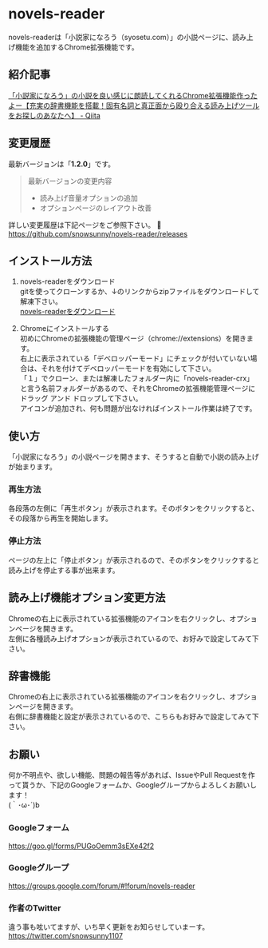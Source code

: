 # novels-reader
novels-readerは「小説家になろう（syosetu.com）」の小説ページに、読み上げ機能を追加するChrome拡張機能です。

## 紹介記事 
[「小説家になろう」の小説を良い感じに朗読してくれるChrome拡張機能作ったよー【充実の辞書機能を搭載！固有名詞と真正面から殴り合える読み上げツールをお探しのあなたへ】 - Qiita](https://qiita.com/snowsunny/items/233f6e2f875d8574e33d)

## 変更履歴
最新バージョンは「__1.2.0__」です。  
> 最新バージョンの変更内容
> - 読み上げ音量オプションの追加
> - オプションページのレイアウト改善

詳しい変更履歴は下記ページをご参照下さい。 :pray:  
https://github.com/snowsunny/novels-reader/releases

## インストール方法
1. novels-readerをダウンロード<br>
gitを使ってクローンするか、↓のリンクからzipファイルをダウンロードして解凍下さい。<br>
[novels-readerをダウンロード](https://github.com/snowsunny/novels-reader/archive/master.zip)

2. Chromeにインストールする<br>
初めにChromeの拡張機能の管理ページ（chrome://extensions）を開きます。<br>
右上に表示されている「デベロッパーモード」にチェックが付いていない場合は、それを付けてデベロッパーモードを有効にして下さい。<br>
「１」でクローン、または解凍したフォルダー内に「novels-reader-crx」と言う名前フォルダーがあるので、それをChromeの拡張機能管理ページにドラッグ アンド ドロップして下さい。<br>
アイコンが追加され、何も問題が出なければインストール作業は終了です。

## 使い方
「小説家になろう」の小説ページを開きます、そうすると自動で小説の読み上げが始まります。

### 再生方法
各段落の左側に「再生ボタン」が表示されます。そのボタンをクリックすると、その段落から再生を開始します。

### 停止方法
ページの左上に「停止ボタン」が表示されるので、そのボタンをクリックすると読み上げを停止する事が出来ます。

## 読み上げ機能オプション変更方法
Chromeの右上に表示されている拡張機能のアイコンを右クリックし、オプションページを開きます。<br>
左側に各種読み上げオプションが表示されているので、お好みで設定してみて下さい。

## 辞書機能
Chromeの右上に表示されている拡張機能のアイコンを右クリックし、オプションページを開きます。<br>
右側に辞書機能と設定が表示されているので、こちらもお好みで設定してみて下さい。

## お願い
何か不明点や、欲しい機能、問題の報告等があれば、IssueやPull Requestを作って貰うか、下記のGoogleフォームか、Googleグループからよろしくお願いします！<br>
(｀･ω･´)b<br>

### Googleフォーム
https://goo.gl/forms/PUGoOemm3sEXe42f2<br>

### Googleグループ
https://groups.google.com/forum/#!forum/novels-reader

### 作者のTwitter
違う事も呟いてますが、いち早く更新をお知らせしていまーす。  
https://twitter.com/snowsunny1107
